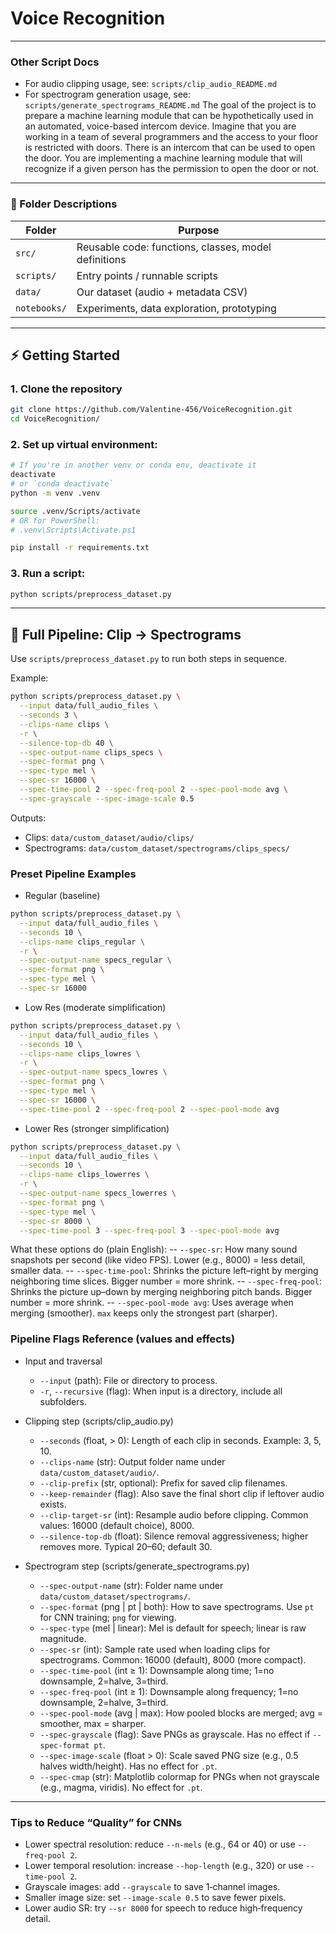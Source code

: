 # Voice Recognition 
---
### Other Script Docs
- For audio clipping usage, see: `scripts/clip_audio_README.md`
- For spectrogram generation usage, see: `scripts/generate_spectrograms_README.md`
The goal of the project is to prepare a machine learning module that can be hypothetically used in an automated, voice-based intercom device. Imagine that you are working in a team of several programmers and the access to your floor is restricted with doors. There is an intercom that can be used to open the door. You are implementing a machine learning module that will recognize if a given person has the permission to open the door or not.

---

### 📂 Folder Descriptions

| Folder          | Purpose                                                     |
|-----------------|-------------------------------------------------------------|
| `src/`          | Reusable code: functions, classes, model definitions        |
| `scripts/`      | Entry points / runnable scripts                             |
| `data/`         | Our dataset (audio + metadata CSV)                         |
| `notebooks/`    | Experiments, data exploration, prototyping                  |


---

## ⚡ Getting Started

### 1. Clone the repository

```bash
git clone https://github.com/Valentine-456/VoiceRecognition.git
cd VoiceRecognition/
```

### 2. Set up virtual environment:

```bash
# If you're in another venv or conda env, deactivate it
deactivate  
# or `conda deactivate`
python -m venv .venv

source .venv/Scripts/activate
# OR for PowerShell:
# .venv\Scripts\Activate.ps1

pip install -r requirements.txt
```

### 3. Run a script:

```bash
python scripts/preprocess_dataset.py
```

---

## 🧪 Full Pipeline: Clip → Spectrograms

Use `scripts/preprocess_dataset.py` to run both steps in sequence.

Example:
```bash
python scripts/preprocess_dataset.py \
  --input data/full_audio_files \
  --seconds 3 \
  --clips-name clips \
  -r \
  --silence-top-db 40 \
  --spec-output-name clips_specs \
  --spec-format png \
  --spec-type mel \
  --spec-sr 16000 \
  --spec-time-pool 2 --spec-freq-pool 2 --spec-pool-mode avg \
  --spec-grayscale --spec-image-scale 0.5
```

Outputs:
- Clips: `data/custom_dataset/audio/clips/`
- Spectrograms: `data/custom_dataset/spectrograms/clips_specs/`

### Preset Pipeline Examples

- Regular (baseline)
```bash
python scripts/preprocess_dataset.py \
  --input data/full_audio_files \
  --seconds 10 \
  --clips-name clips_regular \
  -r \
  --spec-output-name specs_regular \
  --spec-format png \
  --spec-type mel \
  --spec-sr 16000
```

- Low Res (moderate simplification)
```bash
python scripts/preprocess_dataset.py \
  --input data/full_audio_files \
  --seconds 10 \
  --clips-name clips_lowres \
  -r \
  --spec-output-name specs_lowres \
  --spec-format png \
  --spec-type mel \
  --spec-sr 16000 \
  --spec-time-pool 2 --spec-freq-pool 2 --spec-pool-mode avg
```

- Lower Res (stronger simplification)
```bash
python scripts/preprocess_dataset.py \
  --input data/full_audio_files \
  --seconds 10 \
  --clips-name clips_lowerres \
  -r \
  --spec-output-name specs_lowerres \
  --spec-format png \
  --spec-type mel \
  --spec-sr 8000 \
  --spec-time-pool 3 --spec-freq-pool 3 --spec-pool-mode avg
```

What these options do (plain English):
-- `--spec-sr`: How many sound snapshots per second (like video FPS). Lower (e.g., 8000) = less detail, smaller data.
-- `--spec-time-pool`: Shrinks the picture left–right by merging neighboring time slices. Bigger number = more shrink.
-- `--spec-freq-pool`: Shrinks the picture up–down by merging neighboring pitch bands. Bigger number = more shrink.
-- `--spec-pool-mode avg`: Uses average when merging (smoother). `max` keeps only the strongest part (sharper).

### Pipeline Flags Reference (values and effects)

- Input and traversal
  - `--input` (path): File or directory to process.
  - `-r`, `--recursive` (flag): When input is a directory, include all subfolders.

- Clipping step (scripts/clip_audio.py)
  - `--seconds` (float, > 0): Length of each clip in seconds. Example: 3, 5, 10.
  - `--clips-name` (str): Output folder name under `data/custom_dataset/audio/`.
  - `--clip-prefix` (str, optional): Prefix for saved clip filenames.
  - `--keep-remainder` (flag): Also save the final short clip if leftover audio exists.
  - `--clip-target-sr` (int): Resample audio before clipping. Common values: 16000 (default choice), 8000.
  - `--silence-top-db` (float): Silence removal aggressiveness; higher removes more. Typical 20–60; default 30.

- Spectrogram step (scripts/generate_spectrograms.py)
  - `--spec-output-name` (str): Folder name under `data/custom_dataset/spectrograms/`.
  - `--spec-format` (png | pt | both): How to save spectrograms. Use `pt` for CNN training; `png` for viewing.
  - `--spec-type` (mel | linear): Mel is default for speech; linear is raw magnitude.
  - `--spec-sr` (int): Sample rate used when loading clips for spectrograms. Common: 16000 (default), 8000 (more compact).
  - `--spec-time-pool` (int ≥ 1): Downsample along time; 1=no downsample, 2=halve, 3=third.
  - `--spec-freq-pool` (int ≥ 1): Downsample along frequency; 1=no downsample, 2=halve, 3=third.
  - `--spec-pool-mode` (avg | max): How pooled blocks are merged; avg = smoother, max = sharper.
  - `--spec-grayscale` (flag): Save PNGs as grayscale. Has no effect if `--spec-format pt`.
  - `--spec-image-scale` (float > 0): Scale saved PNG size (e.g., 0.5 halves width/height). Has no effect for `.pt`.
  - `--spec-cmap` (str): Matplotlib colormap for PNGs when not grayscale (e.g., magma, viridis). No effect for `.pt`.

---

### Tips to Reduce “Quality” for CNNs
- Lower spectral resolution: reduce `--n-mels` (e.g., 64 or 40) or use `--freq-pool 2`.
- Lower temporal resolution: increase `--hop-length` (e.g., 320) or use `--time-pool 2`.
- Grayscale images: add `--grayscale` to save 1‑channel images.
- Smaller image size: set `--image-scale 0.5` to save fewer pixels.
- Lower audio SR: try `--sr 8000` for speech to reduce high‑frequency detail.

